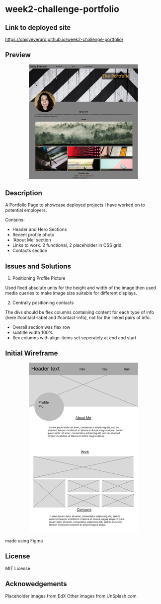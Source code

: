 # week2-challenge-portfolio

## Link to deployed site

https://daisyeverard.github.io/week2-challenge-portfolio/
 
## Preview

<p align="center">
  <img src="assets\images\Preview.png" width="350" alt="screenshot of site">
</p>

## Description

A Portfolio Page to showcase deployed projects I have worked on to potential employers. 

Contains:
- Header and Hero Sections
- Recent profile photo
- 'About Me' section
- Links to work. 2 functional, 2 placeholder in CSS grid.
- Contacts section

## Issues and Solutions

1. Positioning Profile Picture

Used fixed absolute units for the height and width of the image then used media queries to make image size suitable for different displays. 

2. Centrally positioning contacts

The divs should be flex columns containing content for each type of info (here #contact-label and #contact-info), not for the linked pairs of info. 
- Overall section was flex row
- subtitle width 100%
- flex columns with align-items set seperately at end and start

## Initial Wireframe

<p align="center">
  <img src="assets\images\Wireframe.png" width="350" alt="wireframe">
</p>

made using Figma

## License

MIT License

## Acknowedgements

Placeholder images from EdX
Other images from UnSplash.com
